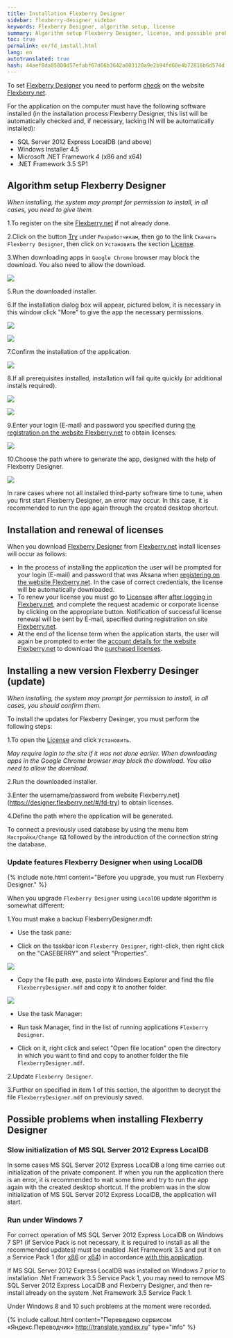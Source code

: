 ```yaml
---
title: Installation Flexberry Designer
sidebar: flexberry-designer_sidebar
keywords: Flexberry Designer, algorithm setup, license
summary: Algorithm setup Flexberry Designer, license, and possible problems when installing
toc: true
permalink: en/fd_install.html
lang: en
autotranslated: true
hash: 44aef8da05800d57efabf67d66b3642a003120a9e2b94fd68e4b72816b6d574d
---
```


To set [Flexberry Designer](fd_landing_page.html) you need to perform [check](https://designer.flexberry.net/#/login-or-register) on the website [Flexberry.net](https://flexberry.net).

For the application on the computer must have the following software installed (in the installation process Flexberry Designer, this list will be automatically checked and, if necessary, lacking IN will be automatically installed):

* SQL Server 2012 Express LocalDB (and above)
* Windows Installer 4.5
* Microsoft .NET Framework 4 (x86 and x64)
* .NET Framework 3.5 SP1

## Algorithm setup Flexberry Designer

*When installing, the system may prompt for permission to install, in all cases, you need to give them.*

1.To register on the site [Flexberry.net](https://flexberry.net) if not already done.

2.Click on the button [Try](https://designer.flexberry.net/#/fd-try) under `Разработчикам`, then go to the link `Скачать Flexberry Designer`, then click on `Установить` the section [License](https://designer.flexberry.net/#/download-win-app).

3.When downloading apps in `Google Chrome` browser may block the download. You also need to allow the download.

![](/images/pages/products/flexberry-designer/about/save-chrome.png)

5.Run the downloaded installer.

6.If the installation dialog box will appear, pictured below, it is necessary in this window click "More" to give the app the necessary permissions.

![](/images/pages/products/flexberry-designer/about/let-setup0.png)

![](/images/pages/products/flexberry-designer/about/let-setup.png)

7.Confirm the installation of the application.

![](/images/pages/products/flexberry-designer/about/let-setup2.png)

8.If all prerequisites installed, installation will fail quite quickly (or additional installs required).

![](/images/pages/products/flexberry-designer/about/install-designer.png)

![](/images/pages/products/flexberry-designer/about/let-setup3.png)

9.Enter your login (E-mail) and password you specified during [the registration on the website Flexberry.net](https://designer.flexberry.net/#/fd-try) to obtain licenses.

![](/images/pages/products/flexberry-designer/about/login-flexberry2.png)

10.Choose the path where to generate the app, designed with the help of Flexberry Designer.

![](/images/pages/products/flexberry-designer/about/set-generation-path.png)

In rare cases where not all installed third-party software time to tune, when you first start Flexberry Designer, an error may occur. In this case, it is recommended to run the app again through the created desktop shortcut.

## Installation and renewal of licenses

When you download [Flexberry Designer](fd_landing_page.html) from [Flexberry.net](https://flexberry.net) install licenses will occur as follows:

* In the process of installing the application the user will be prompted for your login (E-mail) and password that was Aksana when [registering on the website Flexberry.net](https://designer.flexberry.net/#/fd-try). In the case of correct credentials, the license will be automatically downloaded.
* To renew your license you must go to [Licensee](https://designer.flexberry.net/#/download-win-app) after [after logging in Flexbery.net](https://designer.flexberry.net/#/login-or-register), and complete the request academic or corporate license by clicking on the appropriate button. Notification of successful license renewal will be sent by E-mail, specified during registration on site [Flexberry.net](https://flexberry.net).
* At the end of the license term when the application starts, the user will again be prompted to enter the [account details for the website Flexberry.net](https://designer.flexberry.net/#/fd-try) to download the [purchased licenses](https://designer.flexberry.net/#/fd-try).

## Installing a new version Flexberry Desinger (update)

*When installing, the system may prompt for permission to install, in all cases, you should confirm them.*

To install the updates for Flexberry Desinger, you must perform the following steps:

1.To open the [License](https://designer.flexberry.net/#/download-win-app) and click `Установить`.

*May require login to the site if it was not done earlier. When downloading apps in the Google Chrome browser may block the download. You also need to allow the download.*

2.Run the downloaded installer.

3.Enter the username/password from website Flexberry.net](https://designer.flexberry.net/#/fd-try) to obtain licenses.

4.Define the path where the application will be generated.

To connect a previously used database by using the menu item `Настройки/Change БД` followed by the introduction of the connection string the database.

### Update features Flexberry Designer when using LocalDB

{% include note.html content="Before you upgrade, you must run Flexberry Designer." %}

When you upgrade `Flexberry Designer` using `LocalDB` update algorithm is somewhat different:

1.You must make a backup FlexberryDesigner.mdf:

* Use the task pane:

* Click on the taskbar icon `Flexberry Designer`, right-click, then right click on the "CASEBERRY" and select "Properties".

![](/images/pages/products/flexberry-designer/about/update-fd-menu.png)

* Copy the file path .exe, paste into Windows Explorer and find the file `FlexberryDesigner.mdf` and copy it to another folder.

![](/images/pages/products/flexberry-designer/about/update-fd-settings.png)

* Use the task Manager:

* Run task Manager, find in the list of running applications `Flexberry Designer`.
* Click on it, right click and select "Open file location" open the directory in which you want to find and copy to another folder the file `FlexberryDesigner.mdf`.

2.Update `Flexberry Designer`.

3.Further on specified in item 1 of this section, the algorithm to decrypt the file `FlexberryDesigner.mdf` on previously saved.

## Possible problems when installing Flexberry Designer

### Slow initialization of MS SQL Server 2012 Express LocalDB

In some cases MS SQL Server 2012 Express LocalDB a long time carries out initialization of the private component. If when you run the application there is an error, it is recommended to wait some time and try to run the app again with the created desktop shortcut. If the problem was in the slow initialization of MS SQL Server 2012 Express LocalDB, the application will start.

### Run under Windows 7

For correct operation of MS SQL Server 2012 Express LocalDB on Windows 7 SP1 (if Service Pack is not necessary, it is required to install as all the recommended updates) must be enabled .Net Framework 3.5 and put it on a Service Pack 1 (for [x86](https://www.microsoft.com/ru-ru/download/details.aspx?id=39237) or [x64](https://www.microsoft.com/ru-ru/download/details.aspx?id=7942)) in accordance [with this application](https://msdn.microsoft.com/library/ms143506(v=SQL.110).aspx).

If MS SQL Server 2012 Express LocalDB was installed on Windows 7 prior to installation .Net Framework 3.5 Service Pack 1, you may need to remove MS SQL Server 2012 Express LocalDB and Flexberry Designer, and then re-install already on the system .Net Framework 3.5 Service Pack 1.

Under Windows 8 and 10 such problems at the moment were recorded.



{% include callout.html content="Переведено сервисом «Яндекс.Переводчик» <http://translate.yandex.ru>" type="info" %}
